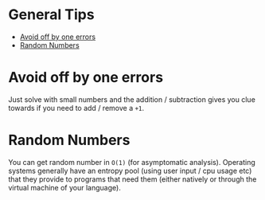 # General Tips

* [Avoid off by one errors](#avoid-off-by-one-errors)
* [Random Numbers](#random-numbers)

# Avoid off by one errors

Just solve with small numbers and the addition / subtraction gives you clue towards if you need to add / remove a `+1`. 

# Random Numbers

You can get random number in `O(1)` (for asymptomatic analysis). Operating systems generally have an entropy pool (using user input / cpu usage etc) that they provide to programs that need them (either natively or through the virtual machine of your language).
